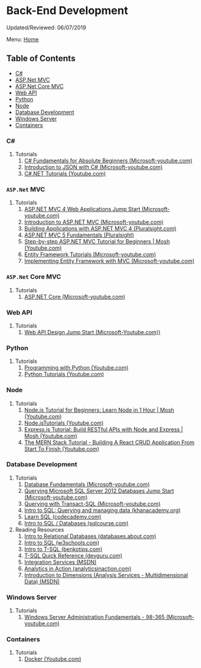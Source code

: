 # Back-End Development

Updated/Reviewed: 06/07/2019

Menu: [Home](./README.md)

## Table of Contents

- [C#](#c)
- [ASP.Net MVC](#aspnet-mvc)
- [ASP.Net Core MVC](#aspnet-core-mvc)
- [Web API](#web-api)
- [Python](#python)
- [Node](#node)
- [Database Development](#database-development)
- [Windows Server](#windows-server)
- [Containers](#containers)

### C#

1. Tutorials
    1. [C# Fundamentals for Absolute Beginners (Microsoft-youtube.com)](https://www.youtube.com/playlist?list=PLsrZV8shpwjMkG96rkKLdNiX02S5LPIqS)
    1. [Introduction to JSON with C# (Microsoft-youtube.com)](https://www.youtube.com/playlist?list=PLsrZV8shpwjM_eZZ-11lEby-bWmPrNem9)
    1. [C#.NET Tutorials (Youtube.com)](https://www.youtube.com/playlist?list=PLTjRvDozrdlz3_FPXwb6lX_HoGXa09Yef)

### `ASP.Net` MVC

1. Tutorials
    1. [ASP.NET MVC 4 Web Applications Jump Start (Microsoft-youtube.com)](https://www.youtube.com/playlist?list=PLIoX3-mcY80gktuMgl7UqkXD3Zl6oFOCM)
    1. [Introduction to ASP.NET MVC (Microsoft-youtube.com)](https://www.youtube.com/playlist?list=PLsrZV8shpwjNLs9hr2YEllESVP4jCN6pR)
    1. [Building Applications with ASP.NET MVC 4 (Pluralsight.com)](https://www.pluralsight.com/courses/mvc4-building)
    1. [ASP.NET MVC 5 Fundamentals (Pluralsight)](https://www.pluralsight.com/courses/mvc4-building)
    1. [Step-by-step ASP.NET MVC Tutorial for Beginners | Mosh (Youtube.com)](https://www.youtube.com/watch?v=E7Voso411Vs&list=PLTjRvDozrdlwG-Gl0I1vCA7NUBS0mif8F&index=2&t=0s)
    1. [Entity Framework Tutorials (Microsoft-youtube.com)](https://www.youtube.com/playlist?list=PLTjRvDozrdlyZf7wM83SZT-xz9giQlcwJ)
    1. [Implementing Entity Framework with MVC (Microsoft-youtube.com)](https://www.youtube.com/watch?v=ok3kajIFHow)

### `ASP.Net` Core MVC

1. Tutorials
    1. [ASP.NET Core (Microsoft-youtube.com)](https://www.youtube.com/playlist?list=PLsrZV8shpwjPwa-7olmhuH-VEFgBeh7rw)

### Web API

1. Tutorials
    1. [Web API Design Jump Start (Microsoft-Youtube.com))](https://www.youtube.com/watch?v=r5aFMYBE6TI&list=PLsrZV8shpwjOeFL9a3P6_lnXbM1ztbnPA)

### Python

1. Tutorials
    1. [Programming with Python (Youtube.com)](https://www.youtube.com/playlist?list=PLsrZV8shpwjMbK0ElithYzT4dGuunT40U)
    1. [Python Tutorials (Youtube.com)](https://www.youtube.com/playlist?list=PLTjRvDozrdlxj5wgH4qkvwSOdHLOCx10f)

### Node

1. Tutorials
    1. [Node.js Tutorial for Beginners: Learn Node in 1 Hour | Mosh (Youtube.com)](https://www.youtube.com/watch?v=TlB_eWDSMt4&list=PLTjRvDozrdlynYXGUfyyMZdrQ0Sz27aud&index=5)
    1. [Node.jsTutorials (Youtube.com)](https://www.youtube.com/playlist?list=PLTjRvDozrdlydy3uUBWZlLUTNpJSGGCEm)
    1. [Express.js Tutorial: Build RESTful APIs with Node and Express | Mosh (Youtube.com)](https://www.youtube.com/watch?v=pKd0Rpw7O48&list=PLTjRvDozrdlynYXGUfyyMZdrQ0Sz27aud&index=6)
    1. [The MERN Stack Tutorial - Building A React CRUD Application From Start To Finish (Youtube.com)](https://www.youtube.com/playlist?list=PL2dKqfImstaRbG8WIBkeHyV1ic5dyiEMj)

### Database Development

1. Tutorials
    1. [Database Fundamentals (Microsoft-youtube.com)](https://www.youtube.com/playlist?list=PLsrZV8shpwjM71pXuhXu9dSM2QL5kZIoh)
    1. [Querying Microsoft SQL Server 2012 Databases Jump Start (Microsoft-youtube.com)](https://www.youtube.com/playlist?list=PLIoX3-mcY80ipygQHDYN_w_F1lAl2m2JS)
    1. [Querying with Transact-SQL (Microsoft-youtube.com)](https://www.youtube.com/playlist?list=PLar0ZIPrNX9ftDSmaD2tO32wjjSEAYU-P)
    1. [Intro to SQL: Querying and managing data (khanacademy.org)](https://www.khanacademy.org/computing/computer-programming/sql)
    1. [Learn SQL (codecademy.com)](https://www.codecademy.com/learn/learn-sql)
    1. [Intro to SQL / Databases (sqlcourse.com)](http://www.sqlcourse.com/intro.html)
1. Reading Resources
    1. [Intro to Relational Databases (databases.about.com)](http://databases.about.com/od/databasetraining/a/databasesbegin.htm)
    1. [Intro to SQL (w3schools.com)](http://www.w3schools.com/sql/sql_intro.asp)
    1. [Intro to T-SQL (benkotips.com)](http://www.benkotips.com/pages/introtsql.aspx)
    1. [T-SQL Quick Reference (devguru.com)](http://www.devguru.com/technologies/t-sql/index)
    1. [Integration Services (MSDN)](https://msdn.microsoft.com/en-us/library/jj720568.aspx)
    1. [Analytics in Action (analyticsinaction.com)](http://www.analyticsinaction.com/)
    1. [Introduction to Dimensions (Analysis Services - Multidimensional Data) (MSDN)](https://msdn.microsoft.com/en-us/library/ms175439.aspx)

### Windows Server

1. Tutorials
    1. [Windows Server Administration Fundamentals - 98-365 (Microsoft-youtube.com)](https://www.youtube.com/playlist?list=PLsrZV8shpwjMmq9hw_vlpDswWWw8jGJnZ)

### Containers

1. Tutorials
    1. [Docker (Youtube.com)](https://www.youtube.com/playlist?list=PL2dKqfImstaSUBZzxmwJqDe99_BGoCvwo)
